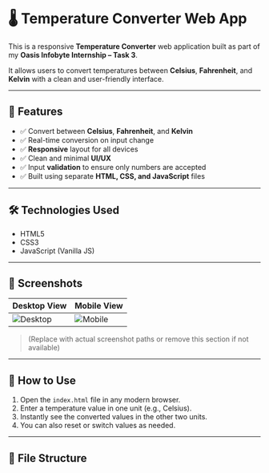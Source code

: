 # 🌡️ Temperature Converter Web App

This is a responsive **Temperature Converter** web application built as part of my **Oasis Infobyte Internship – Task 3**.

It allows users to convert temperatures between **Celsius**, **Fahrenheit**, and **Kelvin** with a clean and user-friendly interface.

---

## 📌 Features

- ✅ Convert between **Celsius**, **Fahrenheit**, and **Kelvin**
- ✅ Real-time conversion on input change
- ✅ **Responsive** layout for all devices
- ✅ Clean and minimal **UI/UX**
- ✅ Input **validation** to ensure only numbers are accepted
- ✅ Built using separate **HTML, CSS, and JavaScript** files

---

## 🛠️ Technologies Used

- HTML5  
- CSS3  
- JavaScript (Vanilla JS)

---

## 📸 Screenshots

| Desktop View | Mobile View |
|--------------|-------------|
| ![Desktop](screenshots/desktop.png) | ![Mobile](screenshots/mobile.png) |

> (Replace with actual screenshot paths or remove this section if not available)

---

## 🚀 How to Use

1. Open the `index.html` file in any modern browser.
2. Enter a temperature value in one unit (e.g., Celsius).
3. Instantly see the converted values in the other two units.
4. You can also reset or switch values as needed.

---

## 📁 File Structure

